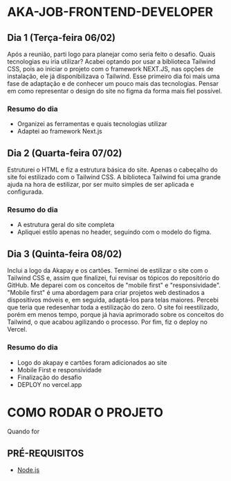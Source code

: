 # AKA-JOB-FRONTEND-DEVELOPER




## Dia 1 (Terça-feira 06/02)

Após a reunião, parti logo para planejar como seria feito o desafio. Quais tecnologias eu iria utilizar? Acabei optando por usar a biblioteca Tailwind CSS, pois ao iniciar o projeto com o framework NEXT.JS, nas opções de instalação, ele já disponibilizava o Tailwind. Esse primeiro dia foi mais uma fase de adaptação e de conhecer um pouco mais das tecnologias. Pensar em como representar o design do site no figma da forma mais fiel possível.

### Resumo do dia

* Organizei as ferramentas e quais tecnologias utilizar
* Adaptei ao framework Next.js

## Dia 2 (Quarta-feira 07/02)

Estruturei o HTML e fiz a estrutura básica do site. Apenas o cabeçalho do site foi estilizado com o Tailwind CSS. A biblioteca Tailwind foi uma grande ajuda na hora de estilizar, por ser muito simples de ser aplicada e configurada.

### Resumo do dia

* A estrutura geral do site completa
* Apliquei estilo apenas no header, seguindo com o modelo do figma.

## Dia 3 (Quinta-feira 08/02)

Inclui a logo da Akapay e os cartões. Terminei de estilizar o site com o Tailwind CSS e, assim que finalizei, fui revisar os tópicos do repositório do GitHub. Me deparei com os conceitos de "mobile first" e "responsividade". "Mobile first" é uma abordagem para criar projetos web destinados a dispositivos móveis e, em seguida, adaptá-los para telas maiores. Percebi que teria que redesenhar toda a estilização do zero. O site foi reestilizado, porém em menos tempo, porque já havia aprimorado sobre os conceitos do Tailwind, o que acabou agilizando o processo. Por fim, fiz o deploy no Vercel.

### Resumo do dia

* Logo do akapay e cartões foram adicionados ao site
* Mobile First e responsividade 
* Finalização do desafio
* DEPLOY no vercel.app

# COMO RODAR O PROJETO

Quando for 

## PRÉ-REQUISITOS

* [Node.js](https://nodejs.org/en)

